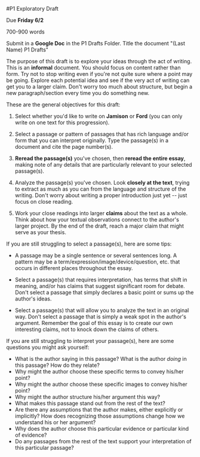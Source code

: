 #P1 Exploratory Draft

Due  **Friday 6/2**

700-900 words

Submit in a **Google Doc** in the P1 Drafts Folder. Title the document "(Last Name) P1 Drafts"

The purpose of this draft is to explore your ideas through the act of writing. This is an **informal** document. You should focus on content rather than form. Try not to stop writing even if you're not quite sure where a point may be going. Explore each potential idea and see if the very act of writing can get you to a larger claim. Don't worry too much about structure, but begin a new paragraph/section every time you do something new.

These are the general objectives for this draft:

1.  Select whether you'd like to write on  **Jamison** or **Ford** (you can only write on one text for this progression).

2.  Select a passage or pattern of passages that has rich language and/or form that you can interpret originally. Type the passage(s) in a document and cite the page number(s).

3. **Reread the passage(s)** you've chosen, then **reread the entire essay**, making note of any details that are particularly relevant to your selected passage(s).

4. Analyze the passage(s) you've chosen. Look **closely at the text**, trying to extract as much as you can from the language and structure of the writing. Don't worry about writing a proper introduction just yet -- just focus on close reading.

5. Work your close readings into larger **claims** about the text as a whole. Think about how your textual observations connect to the author's larger project. By the end of the draft, reach a major claim that might serve as your thesis.

If you are still struggling to select a passage(s), here are some tips:

- A passage may be a single sentence or several sentences long. A pattern may be a term/expression/image/device/question, etc. that occurs in different places throughout the essay.

- Select a passage(s) that requires interpretation, has terms that shift in meaning, and/or has claims that suggest significant room for debate. Don't select a passage that simply declares a basic point or sums up the author's ideas.   

- Select a passage(s) that will allow you to analyze the text in an original way. Don't select a passage that is simply a weak spot in the author's argument. Remember the goal of this essay is to create our own interesting claims, not to knock down the claims of others.

If you are still struggling to interpret your passage(s), here are some questions you might ask yourself:

- What is the author saying in this passage? What is the author *doing* in this passage? How do they relate?
- Why might the author choose these specific terms to convey his/her point?
- Why might the author choose these specific images to convey his/her point?
- Why might the author structure his/her argument this way?
- What makes this passage stand out from the rest of the text?
- Are there any assumptions that the author makes, either explicitly or implicitly? How does recognizing those assumptions change how we understand his or her argument?
- Why does the author choose this particular evidence or particular kind of evidence?
- Do any passages from the rest of the text support your interpretation of this particular passage?
